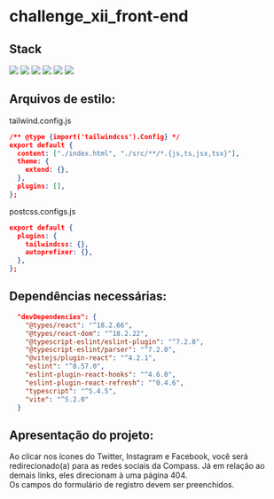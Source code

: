 # challenge_xii_front-end
 
## Stack
<div align="left">
 <img src="https://img.shields.io/badge/TypeScript-007ACC?style=for-the-badge&logo=typescript&logoColor=white" />
 <img src="https://img.shields.io/badge/Node.js-339933.svg?style=for-the-badge&logo=nodedotjs&logoColor=white" />
 <img src="https://img.shields.io/badge/React-20232A?style=for-the-badge&logo=react&logoColor=61DAFB" />
 <img src="https://img.shields.io/badge/Tailwind_CSS-38B2AC?style=for-the-badge&logo=tailwind-css&logoColor=white" />
 <img src="https://img.shields.io/badge/Amazon%20AWS-232F3E.svg?style=for-the-badge&logo=Amazon-AWS&logoColor=white" />
 <img src="https://img.shields.io/badge/PostCSS-DD3A0A.svg?style=for-the-badge&logo=PostCSS&logoColor=white" />
</div>

## Arquivos de estilo:

tailwind.config.js
```json
/** @type {import('tailwindcss').Config} */
export default {
  content: ["./index.html", "./src/**/*.{js,ts,jsx,tsx}"],
  theme: {
    extend: {},
  },
  plugins: [],
};
```

postcss.configs.js
```json
export default {
  plugins: {
    tailwindcss: {},
    autoprefixer: {},
  },
};
```

## Dependências necessárias:
```json
  "devDependencies": {
    "@types/react": "^18.2.66",
    "@types/react-dom": "^18.2.22",
    "@typescript-eslint/eslint-plugin": "^7.2.0",
    "@typescript-eslint/parser": "^7.2.0",
    "@vitejs/plugin-react": "^4.2.1",
    "eslint": "^8.57.0",
    "eslint-plugin-react-hooks": "^4.6.0",
    "eslint-plugin-react-refresh": "^0.4.6",
    "typescript": "^5.4.5",
    "vite": "^5.2.0"
  }
```

## Apresentação do projeto:

Ao clicar nos ícones do Twitter, Instagram e Facebook, você será redirecionado(a) para as redes sociais da Compass. Já em relação ao demais links, eles direcionam à uma página 404. <br/>
Os campos do formulário de registro devem ser preenchidos.
